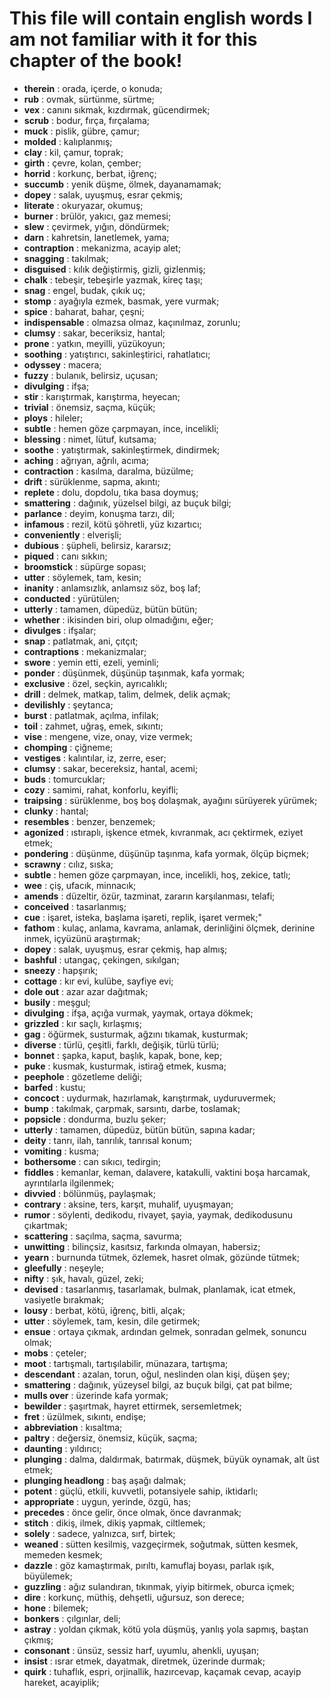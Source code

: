 # This file will contain english words I am not familiar with it for this chapter of the book!
 
 - **therein** : orada, içerde, o konuda;
 - **rub** : ovmak, sürtünme, sürtme;
 - **vex** : canını sıkmak, kızdırmak, gücendirmek;
 - **scrub** : bodur, fırça, fırçalama;
 - **muck** : pislik, gübre, çamur;
 - **molded** : kalıplanmış;
 - **clay** : kil, çamur, toprak;
 - **girth** : çevre, kolan, çember;
 - **horrid** : korkunç, berbat, iğrenç;
 - **succumb** : yenik düşme, ölmek, dayanamamak;
 - **dopey** : salak, uyuşmuş, esrar çekmiş;
 - **literate** : okuryazar, okumuş;
 - **burner** : brülör, yakıcı, gaz memesi; 
 - **slew** : çevirmek, yığın, döndürmek;
 - **darn** : kahretsin, lanetlemek, yama;
 - **contraption** : mekanizma, acayip alet;
 - **snagging** : takılmak;
 - **disguised** : kılık değiştirmiş, gizli, gizlenmiş;
 - **chalk** : tebeşir, tebeşirle yazmak, kireç taşı;
 - **snag** : engel, budak, çıkık uç;
 - **stomp** : ayağıyla ezmek, basmak, yere vurmak;
 - **spice** : baharat, bahar, çeşni;
 - **indispensable** : olmazsa olmaz, kaçınılmaz, zorunlu;
 - **clumsy** : sakar, beceriksiz, hantal;
 - **prone** : yatkın, meyilli, yüzükoyun;
 - **soothing** : yatıştırıcı, sakinleştirici, rahatlatıcı;
 - **odyssey** : macera;
 - **fuzzy** : bulanık, belirsiz, uçusan;
 - **divulging** : ifşa;
 - **stir** : karıştırmak, karıştırma, heyecan;
 - **trivial** : önemsiz, saçma, küçük;
 - **ploys** : hileler;
 - **subtle** : hemen göze çarpmayan, ince, incelikli;
 - **blessing** : nimet, lütuf, kutsama;
 - **soothe** : yatıştırmak, sakinleştirmek, dindirmek;
 - **aching** : ağrıyan, ağrılı, acıma;
 - **contraction** : kasılma, daralma, büzülme;
 - **drift** : sürüklenme, sapma, akıntı;
 - **replete** : dolu, dopdolu, tıka basa doymuş;
 - **smattering** : dağınık, yüzelsel bilgi, az buçuk bilgi;
 - **parlance** : deyim, konuşma tarzı, dil;
 - **infamous** : rezil, kötü şöhretli, yüz kızartıcı;
 - **conveniently** : elverişli;
 - **dubious** : şüpheli, belirsiz, kararsız;
 - **piqued** : canı sıkkın;
 - **broomstick** : süpürge sopası;
 - **utter** : söylemek, tam, kesin;
 - **inanity** : anlamsızlık, anlamsız söz, boş laf;
 - **conducted** : yürütülen;
 - **utterly** : tamamen, düpedüz, bütün bütün;
 - **whether** : ikisinden biri, olup olmadığını, eğer;
 - **divulges** : ifşalar;
 - **snap** : patlatmak, ani, çıtçıt;
 - **contraptions** : mekanizmalar;
 - **swore** : yemin etti, ezeli, yeminli;
 - **ponder** : düşünmek, düşünüp taşınmak, kafa yormak;
 - **exclusive** : özel, seçkin, ayrıcalıklı;
 - **drill** : delmek, matkap, talim, delmek, delik açmak;
 - **devilishly** : şeytanca;
 - **burst** : patlatmak, açılma, infilak;
 - **toil** : zahmet, uğraş, emek, sıkıntı;
 - **vise** : mengene, vize, onay, vize vermek;
 - **chomping** : çiğneme;
 - **vestiges** : kalıntılar, iz, zerre, eser;
 - **clumsy** : sakar, becereksiz, hantal, acemi;
 - **buds** : tomurcuklar;
 - **cozy** : samimi, rahat, konforlu, keyifli;
 - **traipsing** : sürüklenme, boş boş dolaşmak, ayağını sürüyerek yürümek;
 - **clunky** : hantal;
 - **resembles** : benzer, benzemek;
 - **agonized** : ıstıraplı, işkence etmek, kıvranmak, acı çektirmek, eziyet etmek;
 - **pondering** : düşünme, düşünüp taşınma, kafa yormak, ölçüp biçmek;
 - **scrawny** : cılız, sıska;
 - **subtle** : hemen göze çarpmayan, ince, incelikli, hoş, zekice, tatlı;
 - **wee** : çiş, ufacık, minnacık;
 - **amends** : düzeltir, özür, tazminat, zararın karşılanması, telafi;
 - **conceived** : tasarlanmış;
 - **cue** : işaret, isteka, başlama işareti, replik, işaret vermek;"
 - **fathom** : kulaç, anlama, kavrama, anlamak, derinliğini ölçmek, derinine inmek, içyüzünü araştırmak;
 - **dopey** : salak, uyuşmuş, esrar çekmiş, hap almış;
 - **bashful** : utangaç, çekingen, sıkılgan;
 - **sneezy** : hapşırık;
 - **cottage** : kır evi, kulübe, sayfiye evi;
 - **dole out** : azar azar dağıtmak;
 - **busily** : meşgul;
 - **divulging** : ifşa, açığa vurmak, yaymak, ortaya dökmek;
 - **grizzled** : kır saçlı, kırlaşmış;
 - **gag** : öğürmek, susturmak, ağzını tıkamak, kusturmak;
 - **diverse** : türlü, çeşitli, farklı, değişik, türlü türlü;
 - **bonnet** : şapka, kaput, başlık, kapak, bone, kep;
 - **puke** : kusmak, kusturmak, istirağ etmek, kusma;
 - **peephole** : gözetleme deliği;
 - **barfed** : kustu;
 - **concoct** : uydurmak, hazırlamak, karıştırmak, uyduruvermek;
 - **bump** : takılmak, çarpmak, sarsıntı, darbe, toslamak;
 - **popsicle** : dondurma, buzlu şeker;
 - **utterly** : tamamen, düpedüz, bütün bütün, sapına kadar;
 - **deity** : tanrı, ilah, tanrılık, tanrısal konum;
 - **vomiting** : kusma;
 - **bothersome** : can sıkıcı, tedirgin;
 - **fiddles** : kemanlar, keman, dalavere, katakulli, vaktini boşa harcamak, ayrıntılarla ilgilenmek;
 - **divvied** : bölünmüş, paylaşmak;
 - **contrary** : aksine, ters, karşıt, muhalif, uyuşmayan;
 - **rumor** : söylenti, dedikodu, rivayet, şayia, yaymak, dedikodusunu çıkartmak;
 - **scattering** : saçılma, saçma, savurma;
 - **unwitting** : bilinçsiz, kasıtsız, farkında olmayan, habersiz;
 - **yearn** : burnunda tütmek, özlemek, hasret olmak, gözünde tütmek;
 - **gleefully** : neşeyle;
 - **nifty** : şık, havalı, güzel, zeki;
 - **devised** : tasarlanmış, tasarlamak, bulmak, planlamak, icat etmek, vasiyetle bırakmak;
 - **lousy** : berbat, kötü, iğrenç, bitli, alçak;
 - **utter** : söylemek, tam, kesin, dile getirmek;
 - **ensue** : ortaya çıkmak, ardından gelmek, sonradan gelmek, sonuncu olmak;
 - **mobs** : çeteler;
 - **moot** : tartışmalı, tartışılabilir, münazara, tartışma;
 - **descendant** : azalan, torun, oğul, neslinden olan kişi, düşen şey;
 - **smattering** : dağınık, yüzeysel bilgi, az buçuk bilgi, çat pat bilme;
 - **mulls over** : üzerinde kafa yormak;
 - **bewilder** : şaşırtmak, hayret ettirmek, sersemletmek;
 - **fret** : üzülmek, sıkıntı, endişe;
 - **abbreviation** : kısaltma;
 - **paltry** : değersiz, önemsiz, küçük, saçma;
 - **daunting** : yıldırıcı;
 - **plunging** : dalma, daldırmak, batırmak, düşmek, büyük oynamak, alt üst etmek;
 - **plunging headlong** : baş aşağı dalmak;
 - **potent** : güçlü, etkili, kuvvetli, potansiyele sahip, iktidarlı;
 - **appropriate** : uygun, yerinde, özgü, has;
 - **precedes** : önce gelir, önce olmak, önce davranmak;
 - **stitch** : dikiş, ilmek, dikiş yapmak, ciltlemek;
 - **solely** : sadece, yalnızca, sırf, birtek;
 - **weaned** : sütten kesilmiş, vazgeçirmek, soğutmak, sütten kesmek, memeden kesmek;
 - **dazzle** : göz kamaştırmak, pırıltı, kamuflaj boyası, parlak ışık, büyülemek;
 - **guzzling** : ağız sulandıran, tıkınmak, yiyip bitirmek, oburca içmek;
 - **dire** : korkunç, müthiş, dehşetli, uğursuz, son derece;
 - **hone** : bilemek;
 - **bonkers** : çılgınlar, deli;
 - **astray** : yoldan çıkmak, kötü yola düşmüş, yanlış yola sapmış, baştan çıkmış;
 - **consonant** : ünsüz, sessiz harf, uyumlu, ahenkli, uyuşan;
 - **insist** : ısrar etmek, dayatmak, diretmek, üzerinde durmak;
 - **quirk** : tuhaflık, espri, orjinallik, hazırcevap, kaçamak cevap, acayip hareket, acayiplik;